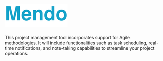 # ![alt text](mendo.png "Title")
 This project management tool incorporates support for Agile methodologies. It will include functionalities such as task scheduling, real-time notifications, and note-taking capabilities to streamline your project operations.
